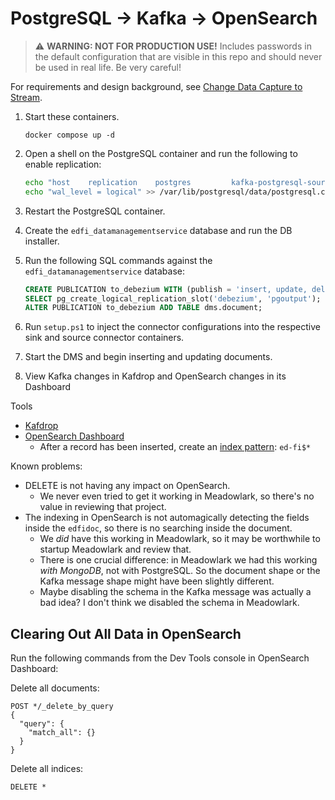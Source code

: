 # PostgreSQL -> Kafka -> OpenSearch

>⚠️  **WARNING: NOT FOR PRODUCTION USE!** Includes passwords in the default configuration that are visible in this repo and should never be used in real life. Be very careful!

For requirements and design background, see [Change Data Capture to
Stream](https://github.com/Ed-Fi-Alliance-OSS/Project-Tanager/blob/main/docs/DMS/CDC-STREAMING.md).

1. Start these containers.

    ```shell
    docker compose up -d
    ```

1. Open a shell on the PostgreSQL container and run the following to enable
   replication:

    ```bash
    echo "host    replication    postgres         kafka-postgresql-source    trust" >> /var/lib/postgresql/data/pg_hba.conf
    echo "wal_level = logical" >> /var/lib/postgresql/data/postgresql.conf
    ```

1. Restart the PostgreSQL container.
1. Create the `edfi_datamanagementservice` database and run the DB installer. 
1. Run the following SQL commands against the `edfi_datamanagementservice` database:
    ```sql
    CREATE PUBLICATION to_debezium WITH (publish = 'insert, update, delete, truncate', publish_via_partition_root = true);
    SELECT pg_create_logical_replication_slot('debezium', 'pgoutput');
    ALTER PUBLICATION to_debezium ADD TABLE dms.document;
    ```
1. Run `setup.ps1` to inject the connector configurations into the respective
   sink and source connector containers.
1. Start the DMS and begin inserting and updating documents.
1. View Kafka changes in Kafdrop and OpenSearch changes in its Dashboard

Tools

* [Kafdrop](http://localhost:9000/)
* [OpenSearch Dashboard](http://localhost:5601/)
  * After a record has been inserted, create an [index
    pattern](http://localhost:5601/app/management/opensearch-dashboards/indexPatterns): `ed-fi$*`

Known problems:

* DELETE is not having any impact on OpenSearch.
  * We never even tried to get it working in Meadowlark, so there's no value in
    reviewing that project.
* The indexing in OpenSearch is not automagically detecting the fields inside
  the `edfidoc`, so there is no searching inside the document.
  * We _did_ have this working in Meadowlark, so it may be worthwhile to
    startup Meadowlark and review that.
  * There is one crucial difference: in Meadowlark we had this working _with
    MongoDB_, not with PostgreSQL. So the document shape or the Kafka message
    shape might have been slightly different.
  * Maybe disabling the schema in the Kafka message was actually a bad idea? I
    don't think we disabled the schema in Meadowlark.

## Clearing Out All Data in OpenSearch

Run the following commands from the Dev Tools console in OpenSearch Dashboard:

Delete all documents:

```none
POST */_delete_by_query
{
  "query": {
    "match_all": {}
  }
}
```

Delete all indices:

```none
DELETE *
```
